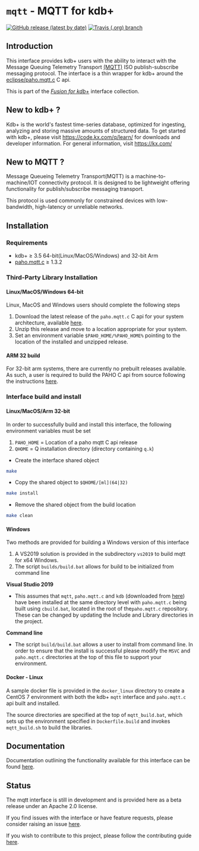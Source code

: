 # `mqtt` - MQTT for kdb+

[![GitHub release (latest by date)](https://img.shields.io/github/v/release/kxsystems/mqtt)](https://github.com/kxsystems/mqtt/releases) [![Travis (.org) branch](https://img.shields.io/travis/kxsystems/mqtt/master?label=travis%20build)](https://travis-ci.org/kxsystems/mqtt/branches)

## Introduction

This interface provides kdb+ users with the ability to interact with the Message Queuing Telemetry Transport [(MQTT)](http://mqtt.org/) ISO publish-subscribe messaging protocol. The interface is a thin wrapper for kdb+ around the [eclipse/paho.mqtt.c](https://github.com/eclipse/paho.mqtt.c) C api.

This is part of the [_Fusion for kdb+_](http://code.kx.com/q/interfaces/fusion/) interface collection.

## New to kdb+ ?

Kdb+ is the world's fastest time-series database, optimized for ingesting, analyzing and storing massive amounts of structured data. To get started with kdb+, please visit https://code.kx.com/q/learn/ for downloads and developer information. For general information, visit https://kx.com/

## New to MQTT ?

Message Queueing Telemetry Transport(MQTT) is a machine-to-machine/IOT connectivity protocol. It is designed to be lightweight offering functionality for publish/subscribe messaging transport.

This protocol is used commonly for constrained devices with low-bandwidth, high-latency or unreliable networks.

## Installation

### Requirements

* kdb+ ≥ 3.5 64-bit(Linux/MacOS/Windows) and 32-bit Arm
* [paho.mqtt.c](https://github.com/eclipse/paho.mqtt.c) ≥ 1.3.2

### Third-Party Library Installation

#### Linux/MacOS/Windows 64-bit

Linux, MacOS and Windows users should complete the following steps

1. Download the latest release of the `paho.mqtt.c` C api for your system architecture, available [here](https://github.com/eclipse/paho.mqtt.c/releases).
2. Unzip this release and move to a location appropriate for your system.
3. Set an environment variable `$PAHO_HOME/%PAHO_HOME%` pointing to the location of the installed and unzipped release.

#### ARM 32 build

For 32-bit arm systems, there are currently no prebuilt releases available. As such, a user is required to build the PAHO C api from source following the instructions [here](https://github.com/eclipse/paho.mqtt.c/blob/master/README.md#cross-compilation).

### Interface build and install

#### Linux/MacOS/Arm 32-bit

In order to successfully build and install this interface, the following environment variables must be set

1. `PAHO_HOME` = Location of a paho mqtt C api release
2. `QHOME` = Q installation directory (directory containing `q.k`)

* Create the interface shared object

```bash
make
```

* Copy the shared object to `$QHOME/[ml](64|32)`

```bash
make install
```

* Remove the shared object from the build location

```bash
make clean
```

#### Windows

Two methods are provided for building a Windows version of this interface

1. A VS2019 solution is provided in the subdirectory `vs2019` to build mqtt for x64 Windows.
2. The script `builds/build.bat` allows for build to be initialized from command line

**Visual Studio 2019**

- This assumes that `mqtt`, `paho.mqtt.c` and `kdb` (downloaded from [here](https://github.com/kxsystems/kdb)) have been installed at the same directory level with `paho.mqtt.c` being built using `cbuild.bat`, located in the root of the`paho.mqtt.c` repository.  These can be changed by updating the Include and Library directories in the project.

**Command line**

- The script `build/build.bat` allows a user to install from command line. In order to ensure that the install is successful please modify the `MSVC` and `paho.mqtt.c` directories at the top of this file to support your environment.

#### Docker - Linux

A sample docker file is provided in the `docker_linux` directory to create a CentOS 7 environment with both the kdb+ `mqtt` interface and `paho.mqtt.c` api built and installed.

The source directories are specified at the top of `mqtt_build.bat`, which sets up the environment specified in `Dockerfile.build` and invokes `mqtt_build.sh` to build the libraries.

## Documentation

Documentation outlining the functionality available for this interface can be found [here](http://code.kx.com/v2/interfaces/mqtt/).

## Status

The mqtt interface is still in development and is provided here as a beta release under an Apache 2.0 license.

If you find issues with the interface or have feature requests, please consider raising an issue [here](https://github.com/KxSystems/mqtt/issues).

If you wish to contribute to this project, please follow the contributing guide [here](CONTRIBUTING.md).
